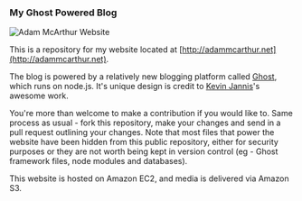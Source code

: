 ### My Ghost Powered Blog

![Adam McArthur Website](http://imgkk.com/i/44qg.png "http://adammcarthur.net")

This is a repository for my website located at [http://adammcarthur.net](http://adammcarthur.net).

The blog is powered by a relatively new blogging platform called [Ghost](https://ghost.org/), which runs on node.js. It's unique design is credit to [Kevin Jannis](https://github.com/KevinJannis)'s awesome work.

You're more than welcome to make a contribution if you would like to. Same process as usual - fork this repository, make your changes and send in a pull request outlining your changes. Note that most files that power the website have been hidden from this public repository, either for security purposes or they are not worth being kept in version control (eg - Ghost framework files, node modules and databases).

This website is hosted on Amazon EC2, and media is delivered via Amazon S3.
